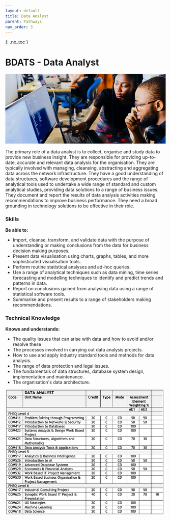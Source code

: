 ```yaml
---
layout: default
title: Data Analyst
parent: Pathways
nav_order: 3
---
```


{: .no_toc }

#  BDATS - Data Analyst

![Data Analyst](../images/trello_course_structure_images_2020_0002_nesa-by-makers-IgUR1iX0mqM-unsplash.png)

The primary role of a data analyst is to collect, organise and study data to provide new business insight. They are responsible for providing up-to-date, accurate and relevant data analysis for the organisation. They are typically involved with managing, cleansing, abstracting and aggregating data across the network infrastructure. They have a good understanding of data structures, software development procedures and the range of analytical tools used to undertake a wide range of standard and custom analytical studies, providing data solutions to a range of business issues. They document and report the results of data analysis activities making recommendations to improve business performance. They need a broad grounding in technology solutions to be effective in their role.

### Skills 

**Be able to:**

* Import, cleanse, transform, and validate data with the purpose of understanding or making conclusions from the data for business decision making purposes.
* Present data visualisation using charts, graphs, tables, and more sophisticated visualisation tools.
* Perform routine statistical analyses and ad-hoc queries.
* Use a range of analytical techniques such as data mining, time series forecasting and modelling techniques to identify and predict trends and patterns in data.
* Report on conclusions gained from analysing data using a range of statistical software tools.
* Summarise and present results to a range of stakeholders making recommendations.

### Technical Knowledge

**Knows and understands:**

* The quality issues that can arise with data and how to avoid and/or resolve these
* The processes involved in carrying out data analysis projects.
* How to use and apply industry standard tools and methods for data analysis.
* The range of data protection and legal issues.
* The fundamentals of data structures, database system design, implementation and maintenance.
* The organisation's data architecture.

![](../info/DATS_DATA_AN.png)

